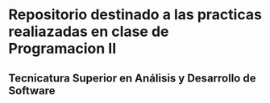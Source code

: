 # Repositorio destinado a las practicas realiazadas en clase de Programacion II
## Tecnicatura Superior en Análisis y Desarrollo de Software
